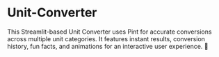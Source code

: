 # Unit-Converter
This Streamlit-based Unit Converter uses Pint for accurate conversions across multiple unit categories. It features instant results, conversion history, fun facts, and animations for an interactive user experience. 🚀
